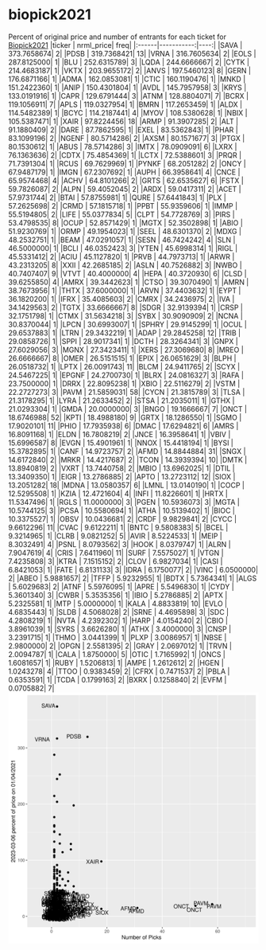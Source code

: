 # biopick2021
Percent of original price and number of entrants for each ticket for [Biopick2021](https://twitter.com/hashtag/Biopick2021)
|ticker |  nrml_price| freq|
|:------|-----------:|----:|
|SAVA   | 373.7658674|    2|
|PDSB   | 319.7368421|   13|
|VRNA   | 316.7605634|    2|
|EOLS   | 287.8125000|    1|
|BLU    | 252.6315789|    3|
|LQDA   | 244.6666667|    2|
|CYTK   | 214.4683187|    1|
|VKTX   | 203.9655172|    2|
|ANVS   | 197.5460123|    8|
|GERN   | 176.6871166|    1|
|ADMA   | 162.0853081|    1|
|CTIC   | 160.1190476|    1|
|MNKD   | 151.2422360|    1|
|ANIP   | 150.4301804|    1|
|AVDL   | 145.7957958|    3|
|KRYS   | 133.0191916|    1|
|CAPR   | 129.6791444|    3|
|ATNM   | 128.8804071|    7|
|BCRX   | 119.1056911|    7|
|APLS   | 119.0327954|    1|
|BMRN   | 117.2653459|    1|
|ALDX   | 114.5482389|    1|
|BCYC   | 114.2187441|    4|
|MYOV   | 108.5380628|    1|
|NBIX   | 105.5387471|    1|
|XAIR   |  97.8224456|   18|
|ARMP   |  91.3907285|    2|
|ALT    |  91.1880409|    2|
|DARE   |  87.7862595|    1|
|EXEL   |  83.5362843|    1|
|PHAR   |  83.1099196|    2|
|NGENF  |  80.5714286|    2|
|AXSM   |  80.1571677|    3|
|PTGX   |  80.1530612|    1|
|ABUS   |  78.5714286|    3|
|IMTX   |  78.0909091|    6|
|LXRX   |  76.1363636|    2|
|CDTX   |  75.4854369|    1|
|LCTX   |  72.5388601|    3|
|PRQR   |  71.7391304|    1|
|RCUS   |  69.7629969|    1|
|PYNKF  |  68.2051282|    2|
|ONCY   |  67.9487179|    1|
|IMGN   |  67.2307692|    1|
|AUPH   |  66.3958641|    4|
|CNCE   |  65.9574468|    4|
|ACHV   |  64.8101266|    2|
|GRTS   |  62.6535627|    6|
|FSTX   |  59.7826087|    2|
|ALPN   |  59.4052045|    2|
|ARDX   |  59.0417311|    2|
|ACET   |  57.9731744|    2|
|BTAI   |  57.8755981|    1|
|QURE   |  57.6441843|    1|
|PLX    |  57.2625698|    2|
|CRMD   |  57.1815718|    1|
|PPBT   |  55.9359606|    1|
|IMMP   |  55.5194805|    2|
|LIFE   |  55.0377834|    5|
|CLPT   |  54.7728769|    3|
|PIRS   |  53.4798535|    8|
|OCUP   |  52.8571429|    1|
|MGTX   |  52.3502898|    1|
|ABIO   |  51.9230769|    1|
|ORMP   |  49.1954023|    1|
|SEEL   |  48.6301370|    2|
|MDXG   |  48.2532751|    1|
|BEAM   |  47.0291057|    1|
|SESN   |  46.7424242|    4|
|SLN    |  46.5000000|    1|
|BCLI   |  46.0352423|    3|
|YTEN   |  45.6998314|    1|
|RIGL   |  45.5331412|    2|
|ACIU   |  45.1127820|    1|
|PRVB   |  44.7973713|    1|
|ARWR   |  43.2313205|    8|
|XXII   |  42.2685185|    2|
|ASLN   |  40.7526882|    3|
|NWBO   |  40.7407407|    9|
|VTVT   |  40.4000000|    4|
|HEPA   |  40.3720930|    6|
|CLSD   |  39.6255850|    4|
|AMRX   |  39.3442623|    1|
|CTSO   |  39.3070490|    1|
|AMRN   |  38.7673956|    1|
|THTX   |  37.6000000|    1|
|ARVN   |  37.4403632|    1|
|EYPT   |  36.1820200|    1|
|IFRX   |  35.4085603|    2|
|CMRX   |  34.2436975|    2|
|IVA    |  34.1429563|    2|
|TGTX   |  33.6666667|    8|
|SDGR   |  32.9139394|    1|
|CRSP   |  32.1751798|    1|
|CTMX   |  31.5634218|    3|
|SYBX   |  30.9090909|    2|
|NCNA   |  30.8370044|    1|
|LPCN   |  30.6993007|    1|
|SPHRY  |  29.9145299|    1|
|OCUL   |  29.6537883|    1|
|LTRN   |  29.3432219|    1|
|ADAP   |  29.2845258|   12|
|TRIB   |  29.0858726|    1|
|SPPI   |  28.9017341|    1|
|DCTH   |  28.3264341|    3|
|GNPX   |  27.6029056|    3|
|MGNX   |  27.3423411|    1|
|XERS   |  27.3069680|    8|
|MREO   |  26.6666667|    8|
|OMER   |  26.5151515|    1|
|EPIX   |  26.0651629|    3|
|BLPH   |  26.0518732|    1|
|LPTX   |  26.0091743|   11|
|BLCM   |  24.9411765|    2|
|SCYX   |  24.5467225|    1|
|EPGNF  |  24.2700730|    1|
|BLRX   |  24.0816327|    3|
|RAFA   |  23.7500000|    1|
|DRRX   |  22.8095238|    1|
|XBIO   |  22.5116279|    2|
|VSTM   |  22.2727273|    3|
|PAVM   |  21.5859031|   58|
|CYCN   |  21.3815789|    3|
|TLSA   |  21.3178295|    1|
|LYRA   |  21.2633452|    2|
|STSA   |  21.2035011|    1|
|GTHX   |  21.0293304|    1|
|GMDA   |  20.0000000|    3|
|BNGO   |  19.1666667|    7|
|ONCT   |  18.6746988|   52|
|KPTI   |  18.4988180|    9|
|GRTX   |  18.1286550|    1|
|SGMO   |  17.9020101|   11|
|PHIO   |  17.7935938|    6|
|DMAC   |  17.6294821|    6|
|AMRS   |  16.8091168|    1|
|ELDN   |  16.7808219|    2|
|JNCE   |  16.3958641|    1|
|VBIV   |  15.6996587|    8|
|EVGN   |  15.4901961|    1|
|NNOX   |  15.4418194|    1|
|BYSI   |  15.3782895|    1|
|CANF   |  14.9723757|    2|
|AFMD   |  14.8844884|   31|
|SNGX   |  14.6172840|    2|
|MRKR   |  14.4217687|    2|
|TCON   |  14.3939394|   10|
|DMTK   |  13.8940819|    2|
|VXRT   |  13.7440758|    2|
|MBIO   |  13.6962025|    1|
|DTIL   |  13.3409350|    1|
|EIGR   |  13.2786885|    2|
|APTO   |  13.2723112|   12|
|SIOX   |  13.2051282|   18|
|MDNA   |  13.0580357|    6|
|LMNL   |  13.0140190|    1|
|COCP   |  12.5295508|    1|
|KZIA   |  12.4721604|    4|
|INFI   |  11.8226601|    1|
|HRTX   |  11.5347496|    1|
|RGLS   |  11.0000000|    3|
|PGEN   |  10.5936073|    3|
|MGTA   |  10.5744125|    3|
|PCSA   |  10.5580694|    1|
|ATHA   |  10.5139402|    1|
|BIOC   |  10.3375527|    1|
|OBSV   |  10.0436681|    2|
|CRDF   |   9.9829841|    2|
|CYCC   |   9.6612296|   11|
|CVAC   |   9.6122211|    1|
|BNTC   |   9.5808383|    5|
|BCEL   |   9.3214965|    1|
|CLRB   |   9.0821252|    5|
|AVIR   |   8.5224533|    1|
|MEIP   |   8.3032491|    4|
|PSNL   |   8.0793562|    3|
|HOOK   |   8.0379747|    1|
|ALRN   |   7.9047619|    4|
|CRIS   |   7.6411960|   11|
|SURF   |   7.5575027|    1|
|VTGN   |   7.4235808|    3|
|KTRA   |   7.1515152|    2|
|CLOV   |   6.9827034|    1|
|CASI   |   6.8421053|    1|
|FATE   |   6.8131133|    3|
|IDRA   |   6.1750077|    2|
|VINC   |   6.0500000|    2|
|ABEO   |   5.9881657|    2|
|TFFP   |   5.9232955|    1|
|BDTX   |   5.7364341|    1|
|ALGS   |   5.6029683|    2|
|ATNF   |   5.5976095|    1|
|APRE   |   5.5496830|    1|
|CYDY   |   5.3601340|    3|
|CWBR   |   5.3535356|    1|
|IBIO   |   5.2786885|    2|
|APTX   |   5.2325581|    1|
|MTP    |   5.0000000|    1|
|KALA   |   4.8833819|   10|
|EVLO   |   4.6835443|    1|
|SLDB   |   4.5068028|    2|
|SRNE   |   4.4695898|    3|
|SDC    |   4.2808219|    1|
|NVTA   |   4.2392302|    1|
|HARP   |   4.0154240|    2|
|CBIO   |   3.8961039|    1|
|SYRS   |   3.6626280|    1|
|ATHX   |   3.4000000|    3|
|CNSP   |   3.2391715|    1|
|THMO   |   3.0441399|    1|
|PLXP   |   3.0086957|    1|
|NBSE   |   2.9800000|    2|
|OPGN   |   2.5581395|    2|
|GRAY   |   2.0697012|    1|
|TRVN   |   2.0094787|    1|
|CALA   |   1.8750000|    5|
|OTIC   |   1.7165992|    1|
|ONCS   |   1.6081657|    1|
|RUBY   |   1.5206813|    1|
|AMPE   |   1.2612612|    2|
|HGEN   |   1.0243278|    4|
|TTOO   |   0.9383459|    2|
|CFRX   |   0.7471537|    2|
|PBLA   |   0.6353591|    1|
|TCDA   |   0.1799163|    2|
|BXRX   |   0.1258840|    2|
|EVFM   |   0.0705882|    7|
![retvspicks](biopicks.png?raw=true)
